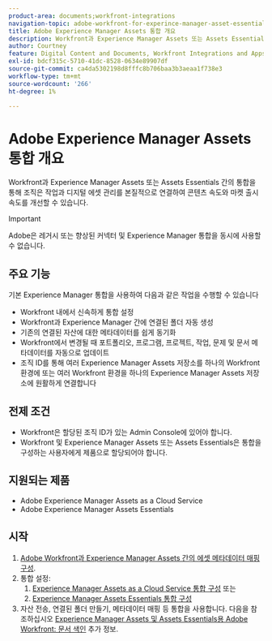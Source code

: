 ```yaml
---
product-area: documents;workfront-integrations
navigation-topic: adobe-workfront-for-experince-manager-asset-essentials
title: Adobe Experience Manager Assets 통합 개요
description: Workfront과 Experience Manager Assets 또는 Assets Essentials 간의 통합을 통해 조직은 작업과 디지털 에셋 관리를 본질적으로 연결하여 콘텐츠 속도와 마켓 출시 속도를 개선할 수 있습니다.
author: Courtney
feature: Digital Content and Documents, Workfront Integrations and Apps
exl-id: bdcf315c-5710-41dc-8528-0634e89907df
source-git-commit: ca4da5302198d8fffc8b706baa3b3aeaa1f738e3
workflow-type: tm+mt
source-wordcount: '266'
ht-degree: 1%

---
```


# Adobe Experience Manager Assets 통합 개요

<!-- Audited: 12/2023 -->

Workfront과 Experience Manager Assets 또는 Assets Essentials 간의 통합을 통해 조직은 작업과 디지털 에셋 관리를 본질적으로 연결하여 콘텐츠 속도와 마켓 출시 속도를 개선할 수 있습니다.

>[!IMPORTANT]
>
>Adobe은 레거시 또는 향상된 커넥터 및 Experience Manager 통합을 동시에 사용할 수 없습니다.

## 주요 기능

기본 Experience Manager 통합을 사용하여 다음과 같은 작업을 수행할 수 있습니다

* Workfront 내에서 신속하게 통합 설정
* Workfront과 Experience Manager 간에 연결된 폴더 자동 생성
* 기존의 연결된 자산에 대한 메타데이터를 쉽게 동기화
* Workfront에서 변경될 때 포트폴리오, 프로그램, 프로젝트, 작업, 문제 및 문서 메타데이터를 자동으로 업데이트
* 조직 ID를 통해 여러 Experience Manager Assets 저장소를 하나의 Workfront 환경에 또는 여러 Workfront 환경을 하나의 Experience Manager Assets 저장소에 원활하게 연결합니다


## 전제 조건

* Workfront은 할당된 조직 ID가 있는 Admin Console에 있어야 합니다.
* Workfront 및 Experience Manager Assets 또는 Assets Essentials은 통합을 구성하는 사용자에게 제품으로 할당되어야 합니다.


## 지원되는 제품

* Adobe Experience Manager Assets as a Cloud Service
* Adobe Experience Manager Assets Essentials


## 시작

1. [Adobe Workfront과 Experience Manager Assets 간의 에셋 메타데이터 매핑 구성](https://experienceleague.adobe.com/docs/experience-manager-cloud-service/content/assets/integrations/configure-asset-metadata-mapping.html?lang=en).
1. 통합 설정:
   1. [Experience Manager Assets as a Cloud Service 통합 구성](/help/quicksilver/administration-and-setup/configure-integrations/configure-aacs-integration.md)
또는
   1. [Experience Manager Assets Essentials 통합 구성](/help/quicksilver/documents/adobe-workfront-for-experience-manager-assets-essentials/setup-asset-essentials.md)
1. 자산 전송, 연결된 폴더 만들기, 메타데이터 매핑 등 통합을 사용합니다. 다음을 참조하십시오 [Experience Manager Assets 및 Assets Essentials용 Adobe Workfront: 문서 색인](/help/quicksilver/documents/adobe-workfront-for-experience-manager-assets-essentials/workfront-for-aem-asset-essentials.md) 추가 정보.
